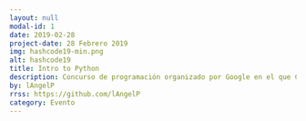 ```yaml
---
layout: null
modal-id: 1
date: 2019-02-28
project-date: 28 Febrero 2019
img: hashcode19-min.png
alt: hashcode19
title: Intro to Python
description: Concurso de programación organizado por Google en el que CodeLab y GDGZaragoza crearon un Hub en la Escuela de Ingeniería y Arquitectura. Se dieron cita <b>164 participantes</b> de <b>47 equipos</b> para resolver un reto propuesto por Google. El resultado ha sido asombroso, en el que el equipo <i>c2.py</i>, compuesto por Julia Guerrero y Sergio Herrero han logrado estar en el tercer puesto a nivel nacional, seguido muy de cerca por hasta 3 equipos del hub. En total, en los primeros 50 puestos a nivel nacional hay 4 equipos del Hub.
by: lAngelP
rrss: https://github.com/lAngelP
category: Evento
---
```

